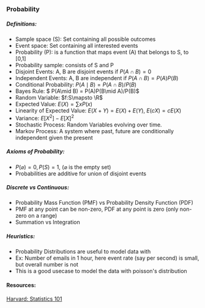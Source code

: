 ### Probability 

##### Definitions:
- Sample space (S): Set containing all possible outcomes 
- Event space: Set containing all interested events 
- Probability (P): is a function that maps event (A) that belongs to S, to [0,1]
- Probability sample: consists of S and P
- Disjoint Events: A, B are disjoint events if $P(A\cap B) = 0$
- Independent Events: A, B are independent if $P(A\cap B) = P(A)P(B)$
- Conditional Probability: $P(A\mid B) = P(A\cap B)/P(B)$
- Bayes Rule: $ P(A\mid B) = P(A)P(B\mid A)/P(B)$
- Random Variable: $f:S\mapsto \R$
- Expected Value: $E(X) = \sum xP(x)$
- Linearity of Expected Value: $E(X+Y)=E(X)+E(Y)$, $E(cX)=cE(X)$
- Variance: $E[X^2]-E[X]^2$
- Stochastic Process: Random Variables evolving over time. 
- Markov Process: A system where past, future are conditionally independent given the present  

##### Axioms of Probability: 
- $P(\varnothing) = 0, P(S) = 1$, ($\varnothing$ is the empty set)
- Probabilities are additive for union of disjoint events 

##### Discrete vs Continuous: 
- Probability Mass Function (PMF) vs Probability Density Function (PDF) 
- PMF at any point can be non-zero, PDF at any point is zero (only non-zero on a range)
- Summation vs Integration 

##### Heuristics: 
- Probability Distributions are useful to model data with 
- Ex: Number of emails in 1 hour, here event rate (say per second) is small, but overall number is not 
- This is a good usecase to model the data with poisson's distribution

#### Resources: 
[Harvard: Statistics 101](https://www.youtube.com/playlist?list=PL2SOU6wwxB0uwwH80KTQ6ht66KWxbzTIo)
